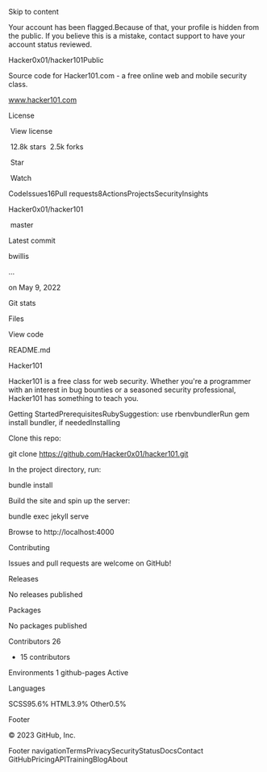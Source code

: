 Skip to content

Your account has been flagged.Because of that, your profile is hidden from the public. If you believe this is a mistake, contact support to have your account status reviewed.

Hacker0x01/hacker101Public

Source code for Hacker101.com - a free online web and mobile security class.

www.hacker101.com

License

 View license

 12.8k stars  2.5k forks

 Star

 Watch 

CodeIssues16Pull requests8ActionsProjectsSecurityInsights

Hacker0x01/hacker101

 master 

Latest commit

bwillis

…

on May 9, 2022

Git stats

Files

View code

README.md

Hacker101

Hacker101 is a free class for web security. Whether you're a programmer with an interest in bug bounties or a seasoned security professional, Hacker101 has something to teach you.

Getting StartedPrerequisitesRubySuggestion: use rbenvbundlerRun gem install bundler, if neededInstalling

Clone this repo:

git clone https://github.com/Hacker0x01/hacker101.git 

In the project directory, run:

bundle install 

Build the site and spin up the server:

bundle exec jekyll serve 

Browse to http://localhost:4000

Contributing

Issues and pull requests are welcome on GitHub!

Releases

No releases published

Packages

No packages published

Contributors 26

+ 15 contributors

Environments 1 github-pages Active

Languages

SCSS95.6% HTML3.9% Other0.5%

Footer

© 2023 GitHub, Inc.

Footer navigationTermsPrivacySecurityStatusDocsContact GitHubPricingAPITrainingBlogAbout


